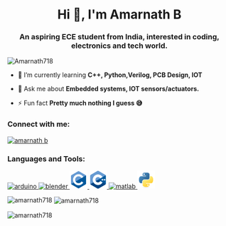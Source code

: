 <h1 align="center">Hi 👋, I'm Amarnath B</h1>
<h3 align="center">An aspiring ECE student from India, interested in coding, electronics and tech world.</h3>

<p align="left"> <img src="https://komarev.com/ghpvc/?username=amarnath718&label=Profile%20views&color=0e75b6&style=flat" alt="Amarnath718" /> </p>

- 🌱 I’m currently learning **C++, Python,Verilog, PCB Design, IOT**

- 💬 Ask me about **Embedded systems, IOT sensors/actuators.**

- ⚡ Fun fact **Pretty much nothing I guess 😅**

<h3 align="left">Connect with me:</h3>
<p align="left">
<a href="https://linkedin.com/in/Amarnath b" target="blank"><img align="center" src="https://raw.githubusercontent.com/rahuldkjain/github-profile-readme-generator/master/src/images/icons/Social/linked-in-alt.svg" alt="amarnath b" height="30" width="40" /></a>
</p>

<h3 align="left">Languages and Tools:</h3>
<p align="left"> <a href="https://www.arduino.cc/" target="_blank" rel="noreferrer"> <img src="https://cdn.worldvectorlogo.com/logos/arduino-1.svg" alt="arduino" width="40" height="40"/> </a> <a href="https://www.blender.org/" target="_blank" rel="noreferrer"> <img src="https://download.blender.org/branding/community/blender_community_badge_white.svg" alt="blender" width="40" height="40"/> </a> <a href="https://www.cprogramming.com/" target="_blank" rel="noreferrer"> <img src="https://raw.githubusercontent.com/devicons/devicon/master/icons/c/c-original.svg" alt="c" width="40" height="40"/> </a> <a href="https://www.w3schools.com/cpp/" target="_blank" rel="noreferrer"> <img src="https://raw.githubusercontent.com/devicons/devicon/master/icons/cplusplus/cplusplus-original.svg" alt="cplusplus" width="40" height="40"/> </a> <a href="https://www.mathworks.com/" target="_blank" rel="noreferrer"> <img src="https://upload.wikimedia.org/wikipedia/commons/2/21/Matlab_Logo.png" alt="matlab" width="40" height="40"/> </a> <a href="https://www.python.org" target="_blank" rel="noreferrer"> <img src="https://raw.githubusercontent.com/devicons/devicon/master/icons/python/python-original.svg" alt="python" width="40" height="40"/> </a> </p>

<p><img align="left" src="https://github-readme-stats.vercel.app/api/top-langs?username=amarnath718&show_icons=true&locale=en&layout=compact" alt="amarnath718" /></p>

<p>&nbsp;<img align="center" src="https://github-readme-stats.vercel.app/api?username=amarnath718&show_icons=true&locale=en" alt="amarnath718" /></p>

<p><img align="center" src="https://github-readme-streak-stats.herokuapp.com/?user=amarnath718&" alt="amarnath718" /></p>
